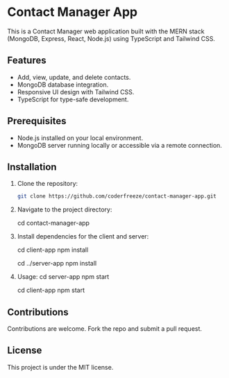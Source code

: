 # Contact Manager App

This is a Contact Manager web application built with the MERN stack (MongoDB, Express, React, Node.js) using TypeScript and Tailwind CSS.

## Features

- Add, view, update, and delete contacts.
- MongoDB database integration.
- Responsive UI design with Tailwind CSS.
- TypeScript for type-safe development.

## Prerequisites

- Node.js installed on your local environment.
- MongoDB server running locally or accessible via a remote connection.

## Installation

1. Clone the repository:

   ```bash
   git clone https://github.com/coderfreeze/contact-manager-app.git

2. Navigate to the project directory: 

    cd contact-manager-app

3. Install dependencies for the client and server:
    
    cd client-app
    npm install

    cd ../server-app
    npm install

4. Usage:
    cd server-app 
    npm start
    
    cd client-app
    npm start

## Contributions

Contributions are welcome. Fork the repo and submit a pull request.

## License

This project is under the MIT license.
